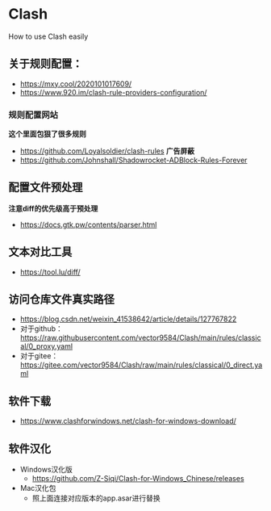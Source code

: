 # Clash
How to use Clash easily
## 关于规则配置：
- https://mxy.cool/2020101017609/
- https://www.920.im/clash-rule-providers-configuration/
### 规则配置网站
**这个里面包狠了很多规则**
- https://github.com/Loyalsoldier/clash-rules
**广告屏蔽**
- https://github.com/Johnshall/Shadowrocket-ADBlock-Rules-Forever
## 配置文件预处理
**注意diff的优先级高于预处理**
- https://docs.gtk.pw/contents/parser.html
## 文本对比工具
- https://tool.lu/diff/
## 访问仓库文件真实路径
- https://blog.csdn.net/weixin_41538642/article/details/127767822
- 对于github：https://raw.githubusercontent.com/vector9584/Clash/main/rules/classical/0_proxy.yaml
- 对于gitee：https://gitee.com/vector9584/Clash/raw/main/rules/classical/0_direct.yaml
## 软件下载
- https://www.clashforwindows.net/clash-for-windows-download/
## 软件汉化
- Windows汉化版
    - https://github.com/Z-Siqi/Clash-for-Windows_Chinese/releases
- Mac汉化包
    - 照上面连接对应版本的app.asar进行替换